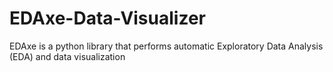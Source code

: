 # EDAxe-Data-Visualizer
EDAxe is a python library that performs automatic Exploratory Data Analysis (EDA) and data visualization
